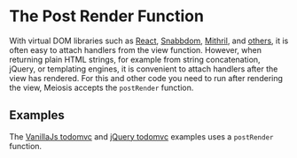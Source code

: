 # The Post Render Function

With virtual DOM libraries such as [React](https://facebook.github.io/react), [Snabbdom](https://github.com/paldepind/snabbdom), [Mithril](http://mithril.js.org), and [others](http://vdom-benchmark.github.io/vdom-benchmark/), it is often easy to attach handlers from the view function. However, when returning plain HTML strings, for example from string concatenation, jQuery, or templating engines, it is convenient to attach handlers after the view has rendered. For this and other code you need to run after rendering the view, Meiosis accepts the `postRender` function.

## Examples

The [VanillaJs todomvc](https://github.com/foxdonut/meiosis-examples/tree/master/examples/todomvc/vanillajs) and [jQuery todomvc](https://github.com/foxdonut/meiosis-examples/tree/master/examples/todomvc/jquery) examples uses a `postRender` function.
